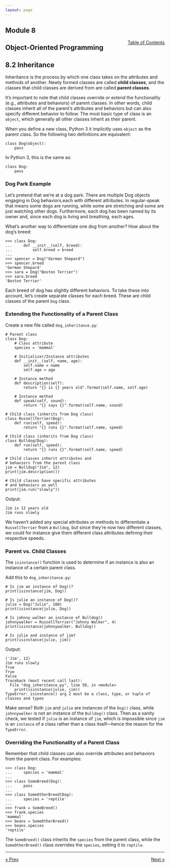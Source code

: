 ```yaml
---
layout: page
---
```


## Module 8

<a href="../../../toc" style="float: right;" target="_blank">Table of Contents</a>

## Object-Oriented Programming

## 8.2 Inheritance

Inheritance is the process by which one class takes on the attributes and methods of another. Newly formed classes are called **child classes**, and the classes that child classes are derived from are called **parent classes**.

It’s important to note that child classes override _or_ extend the functionality (e.g., attributes and behaviors) of parent classes. In other words, child classes inherit all of the parent’s attributes and behaviors but can also specify different behavior to follow. The most basic type of class is an `object`, which generally all other classes inherit as their parent.

When you define a new class, Python 3 it implicitly uses `object` as the parent class. So the following two definitions are equivalent:

	class Dog(object):
	    pass

In Python 3, this is the same as:

	class Dog:
	    pass

### Dog Park Example

Let’s pretend that we’re at a dog park. There are multiple Dog objects engaging in Dog behaviors,each with different attributes. In regular-speak that means some dogs are running, while some are stretching and some are just watching other dogs. Furthermore, each dog has been named by its owner and, since each dog is living and breathing, each ages.

What’s another way to differentiate one dog from another? How about the dog’s breed:

	>>> class Dog:
	...     def __init__(self, breed):
	...         self.breed = breed
	...
	>>> spencer = Dog("German Shepard")
	>>> spencer.breed
	'German Shepard'
	>>> sara = Dog("Boston Terrier")
	>>> sara.breed
	'Boston Terrier'

Each breed of dog has slightly different behaviors. To take these into account, let’s create separate classes for each breed. These are child classes of the parent `Dog` class.

### Extending the Functionality of a Parent Class

Create a new file called `dog_inheritance.py`:

    # Parent class
	class Dog:
        # Class attribute
        species = 'mammal'

        # Initializer/Instance attributes
        def __init__(self, name, age):
            self.name = name
            self.age = age

        # Instance method
        def description(self):
            return "{} is {} years old".format(self.name, self.age)

        # Instance method
        def speak(self, sound):
            return "{} says {}".format(self.name, sound)

	# Child class (inherits from Dog class)
    class RussellTerrier(Dog):
        def run(self, speed):
            return "{} runs {}".format(self.name, speed)

	# Child class (inherits from Dog class)
    class Bulldog(Dog):
        def run(self, speed):
            return "{} runs {}".format(self.name, speed)

	# Child classes inherit attributes and
	# behaviors from the parent class
	jim = Bulldog("Jim", 12)
	print(jim.description())

	# Child classes have specific attributes
	# and behaviors as well
	print(jim.run("slowly"))

Output:

	Jim is 12 years old
	Jim runs slowly

We haven’t added any special attributes or methods to differentiate a `RussellTerrier` from a `Bulldog`, but since they’re now two different classes, we could for instance give them different class attributes defining their respective speeds.

### Parent vs. Child Classes

The `isinstance()` function is used to determine if an instance is also an instance of a certain parent class.

Add this to `dog_inheritance.py`:

	# Is jim an instance of Dog()?
	print(isinstance(jim, Dog))

	# Is julie an instance of Dog()?
	julie = Dog("Julie", 100)
	print(isinstance(julie, Dog))

	# Is johnny walker an instance of Bulldog()
	johnnywalker = RussellTerrier("Johnny Walker", 4)
	print(isinstance(johnnywalker, Bulldog))

	# Is julie and instance of jim?
	print(isinstance(julie, jim))

Output:

	('Jim', 12)
	Jim runs slowly
	True
	True
	False
	Traceback (most recent call last):
	  File "dog_inheritance.py", line 50, in <module>
	    print(isinstance(julie, jim))
	TypeError: isinstance() arg 2 must be a class, type, or tuple of classes and types

Make sense? Both `jim` and `julie` are instances of the `Dog()` class, while `johnnywalker` is not an instance of the `Bulldog()` class. Then as a sanity check, we tested if `julie` is an instance of `jim`, which is impossible since `jim` is an `instance` of a class rather than a class itself—hence the reason for the `TypeError`.

### Overriding the Functionality of a Parent Class

Remember that child classes can also override attributes and behaviors from the parent class. For examples:

	>>> class Dog:
	...     species = 'mammal'
	...
	>>> class SomeBreed(Dog):
	...     pass
	...
	>>> class SomeOtherBreed(Dog):
	...     species = 'reptile'
	...
	>>> frank = SomeBreed()
	>>> frank.species
	'mammal'
	>>> beans = SomeOtherBreed()
	>>> beans.species
	'reptile'

The `SomeBreed()` class inherits the `species` from the parent class, while the `SomeOtherBreed()` class overrides the `species`, setting it to `reptile`.

<hr>
<a href="../class-and-object" style="float:left;"> &laquo; Prev </a>
<a href="../../../module/9/exceptions" style="float:right;"> Next &raquo; </a>

